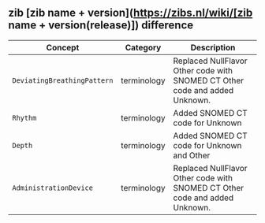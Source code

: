 ## zib [zib name + version](https://zibs.nl/wiki/[zib name + version(release)]) difference

| Concept         | Category          | Description                             | 
|-----------------|-------------------|-----------------------------------------|
|`DeviatingBreathingPattern` | terminology | Replaced NullFlavor Other code with SNOMED CT Other code and added Unknown. |
|`Rhythm`| terminology | Added SNOMED CT code for Unknown |
|`Depth`| terminology | Added SNOMED CT code for Unknown and Other |
|`AdministrationDevice`| terminology | Replaced NullFlavor Other code with SNOMED CT Other code and added Unknown. |
